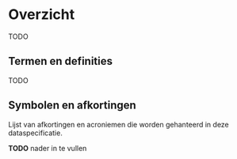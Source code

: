 # Overzicht

TODO

## Termen en definities

TODO

## Symbolen en afkortingen

Lijst van afkortingen en acroniemen die worden gehanteerd in deze
dataspecificatie.

**TODO** nader in te vullen




